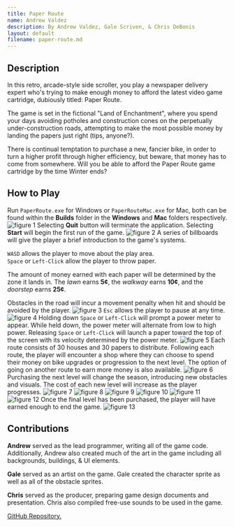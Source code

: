 ```yaml
---
title: Paper Route
name: Andrew Valdez
description: By Andrew Valdez, Gale Scriven, & Chris DeBonis
layout: default
filename: paper-route.md
--- 
```

## Description
In this retro, arcade-style side scroller, you play a newspaper delivery expert who's trying to make enough money to afford the latest video game cartridge, dubiously titled: Paper Route.

The game is set in the fictional "Land of Enchantment", where you spend your days avoiding potholes and construction cones on the perpetually under-construction roads, attempting to make the most possible money by landing the papers just right (tips, anyone?). 

There is continual temptation to purchase a new, fancier bike, in order to turn a higher profit through higher efficiency, but beware, that money has to come from somewhere. Will you be able to afford the Paper Route game cartridge by the time Winter ends?

## How to Play
Run `PaperRoute.exe` for Windows or `PaperRouteMac.exe` for Mac, both can be found within the **Builds** folder in the **Windows** and **Mac** folders respectively.
![figure 1](resources/start-menu.png)
Selecting **Quit** button will terminate the application. Selecting **Start** will begin the first run of the game.
![figure 2](resources/tutorial.png)
A series of billboards will give the player a brief introduction to the game's systems. 

`WASD` allows the player to move about the play area.  
`Space` or `Left-Click` allow the player to throw paper.

The amount of money earned with each paper will be determined by the zone it lands in. The *lawn* earns **5¢**, the *walkway* earns **10¢**,  and the *doorstep* earns **25¢**.

Obstacles in the road will incur a movement penalty when hit and should be avoided by the player.
![figure 3](resources/spring-payout.png)
`Esc` allows the player to pause at any time.
![figure 4](resources/pause.png)
Holding down `Space` or `Left-Click` will prompt a power meter to appear. While held down, the power meter will alternate from low to high power. Releasing `Space` or `Left-Click` will launch a paper toward the top of the screen with its velocity determined by the power meter.
![figure 5](resources/power-bar.png)
Each route consists of 30 houses and 30 papers to distribute. Following each route, the player will encounter a shop where they can choose to spend their money on bike upgrades or progression to the next level. The option of going on another route to earn more money is also available.
![figure 6](resources/spring-shop.png)
Purchasing the next level will change the season, introducing new obstacles and visuals. The cost of each new level will increase as the player progresses.
![figure 7](resources/summer-level.png)
![figure 8](resources/summer-shop.png)
![figure 9](resources/fall-level.png)
![figure 10](resources/fall-shop.png)
![figure 11](resources/winter-level.png)
![figure 12](resources/winter-shop.png)
Once the final level has been purchased, the player will have earned enough to end the game.
![figure 13](resources/end-game.png)

## Contributions

**Andrew** served as the lead programmer, writing all of the game code. Additionally, Andrew also created much of the art in the game including all backgrounds, buildings, & UI elements.

**Gale** served as an artist on the game. Gale created the character sprite as well as all of the obstacle sprites.

**Chris** served as the producer, preparing game design documents and presentation. Chris also compiled free-use sounds to be used in the game.


<a href="https://github.com/avz-dev/paper-route">GitHub Repository.</a> 
